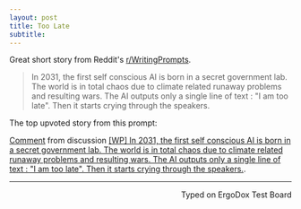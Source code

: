 ```yaml
---
layout: post
title: Too Late
subtitle:
---
```


Great short story from Reddit's [r/WritingPrompts](https://www.reddit.com/r/WritingPrompts/comments/56rfdy/wp_in_2031_the_first_self_conscious_ai_is_born_in/d8lr2ul).

> In 2031, the first self conscious AI is born in a secret government lab. The world is in total chaos due to climate related runaway problems and resulting wars. The AI outputs only a single line of text : "I am too late". Then it starts crying through the speakers.

The top upvoted story from this prompt:

<div class="reddit-embed" data-embed-media="www.redditmedia.com" data-embed-parent="false" data-embed-live="false" data-embed-uuid="3508a2b3-52aa-40cc-9f99-23b22b8297cd" data-embed-created="2016-10-11T14:30:46.876Z"><a href="https://www.reddit.com/r/WritingPrompts/comments/56rfdy/wp_in_2031_the_first_self_conscious_ai_is_born_in/d8lr2ul">Comment</a> from discussion <a href="https://www.reddit.com/r/WritingPrompts/comments/56rfdy/wp_in_2031_the_first_self_conscious_ai_is_born_in/">[WP] In 2031, the first self conscious AI is born in a secret government lab. The world is in total chaos due to climate related runaway problems and resulting wars. The AI outputs only a single line of text : &quot;I am too late&quot;. Then it starts crying through the speakers.</a>.</div><script async src="https://www.redditstatic.com/comment-embed.js"></script>

---
<p align="right">Typed on ErgoDox Test Board</p>
